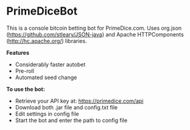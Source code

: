 # PrimeDiceBot

This is a console bitcoin betting bot for PrimeDice.com.
Uses org.json (https://github.com/stleary/JSON-java) and Apache HTTPComponents (http://hc.apache.org/) libraries.

<b>Features</b>
- Considerably faster autobet
- Pre-roll
- Automated seed change

<b>To use the bot:</b>
- Retrieve your API key at: https://primedice.com/api
- Download both .jar file and config.txt file
- Edit settings in config file
- Start the bot and enter the path to config file
